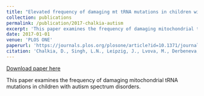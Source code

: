 ```yaml
---
title: "Elevated frequency of damaging mt tRNA mutations in children with autism spectrum disorders"
collection: publications
permalink: /publication/2017-chalkia-autism
excerpt: 'This paper examines the frequency of damaging mitochondrial tRNA mutations in children with autism spectrum disorders.'
date: 2017-01-01
venue: 'PLOS ONE'
paperurl: 'https://journals.plos.org/plosone/article?id=10.1371/journal.pone.0184604'
citation: 'Chalkia, D., Singh, L.N., Leipzig, J., Lvova, M., Derbeneva, O., Lakatos, A., Hadley, D., Hakonarson, H., & Wallace, D.C. (2017). Elevated frequency of damaging mt tRNA mutations in children with autism spectrum disorders. PLOS ONE, 12(9), e0184604.'
---
```


[Download paper here](https://journals.plos.org/plosone/article?id=10.1371/journal.pone.0184604)

This paper examines the frequency of damaging mitochondrial tRNA mutations in children with autism spectrum disorders.